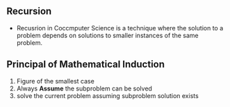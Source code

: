 ## Recursion

- Recusrion in Coccmputer Science is a technique where the solution to a problem depends on solutions to smaller instances of the same problem.

## Principal of Mathematical Induction

1. Figure of the smallest case
2. Always **Assume** the subproblem can be solved
3. solve the current problem assuming subproblem solution exists
